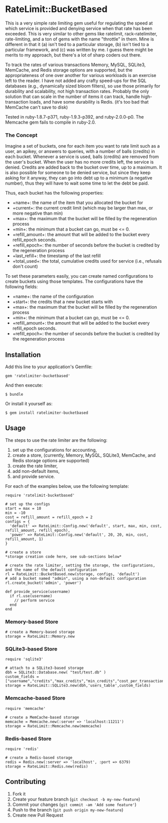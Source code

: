 # RateLimit::BucketBased

This is a very simple rate limiting gem useful for regulating the speed at which service is provided and denying service when that rate has been exceeded.  This is very similar to other gems like ratelimit, rack-ratelimiter, rate-limiting, and a ton of gems with the name "throttle" in them.  Mine is different in that it (a) isn't tied to a particular storage, (b) isn't tied to a particular framework, and (c) was written by me.  I guess there might be merits to my approach, but there's a lot of sharp coders out there.

To track the rates of various transactions Memory, MySQL, SQLite3, MemCache, and Redis storage options are supported, but the appropriateness of one over another for various workloads is an exercise left to the reader. I have not added any crafty speed-ups for the SQL databases (e.g., dynamically sized bloom filters), so use those primarily for durability and scalability, not high transaction rates.  Probably the only solution that can scale in the number of items it can track, handle high-transaction loads, and have some durability is Redis.  (it's too bad that MemCache can't save to disk)

Tested in ruby-1.8.7-p371, ruby-1.9.3-p392, and ruby-2.0.0-p0.
The Memcache gem fails to compile in ruby-2.0.

### The Concept

Imagine a set of buckets, one for each item you want to rate limit such as a user, an apikey, or answers to queries, with a number of balls (credits) in each bucket.  Whenever a service is used, balls (credits) are removed from the user's bucket.  When the user has no more credits left, the service is denied.  Credits are added back to the bucket over time, up to a maximum.  It is also possible for someone to be denied service, but since they keep asking for it anyway, they can go into debt up to a minimum (a negative number), thus they will have to wait some time to let the debt be paid.

Thus, each bucket has the following properties:
* +name+: the name of the item that you allocated the bucket for
* +current+: the current credit limit (which may be larger than max, or more negative than min)
* +max+: the maximum that the bucket will be filled by the regeneration process
* +min+: the minimum that a bucket can go, must be <= 0.
* +refill_amount+: the amount that will be added to the bucket every refill_epoch seconds.
* +refill_epoch+: the number of seconds before the bucket is credited by the regeneration process
* +last_refill+: the timestamp of the last refill
* +total_used+: the total, cumulative credits used for service (i.e., refusals don't count)

To set these parameters easily, you can create named configurations to create buckets using those templates.  The configurations have the following fields:
* +name+: the name of the configuration
* +start+: the credits that a new bucket starts with
* +max+: the maximum that the bucket will be filled by the regeneration process
* +min+: the minimum that a bucket can go, must be <= 0.
* +refill_amount+: the amount that will be added to the bucket every refill_epoch seconds.
* +refill_epoch+: the number of seconds before the bucket is credited by the regeneration process


## Installation

Add this line to your application's Gemfile:

    gem 'ratelimiter-bucketbased'

And then execute:

    $ bundle

Or install it yourself as:

    $ gem install ratelimiter-bucketbased

## Usage

The steps to use the rate limiter are the following:
1. set up the configurations for accounting, 
1. create a store, (currently, Memory, MySQL, SQLite3, MemCache, and Redis storage options are supported)
1. create the rate limiter, 
1. add non-default items, 
1. and provide service.

For each of the examples below, use the following template:

	require 'ratelimit-bucketbased'

	# set up the configs
	start = max = 10
	min = -10
	cost = refill_amount = refill_epoch = 2
	configs = { 
	  'default' => RateLimit::Config.new('default', start, max, min, cost, refill_amount, refill_epoch),
	  'power' => RateLimit::Config.new('default', 20, 20, min, cost, refill_amount, 1)
	}

	# create a store
	*storage creation code here, see sub-sections below*

	# create the rate limiter, setting the storage, the configurations, and the name of the default configuration
	rl = RateLimit::BucketBased.new(storage, configs, 'default')
	# add a bucket named "admin", using a non-default configuration
	rl.create_bucket('admin', 'power')

	def provide_service(username)
	  if rl.use(username)
	    // perform service
	  end
	end

### Memory-based Store

	# create a Memory-based storage
	storage = RateLimit::Memory.new

### SQLite3-based Store

	require 'sqlite3'

	# attach to a SQLite3-based storage
	dbh = SQLite3::Database.new( "test/test.db" )
	custom_fields = ["username","credits","max_credits","min_credits","cost_per_transaction","refill_credits","refill_seconds","last_refill_time","total_used_credits"]
	storage = RateLimit::SQLite3.new(dbh,'users_table',custom_fields)

### Memcache-based Store

	require 'memcache'

	# create a MemCache-based storage
	memcache = Memcache.new(:server => 'localhost:11211')
	storage = RateLimit::Memcache.new(memcache)

### Redis-based Store

	require 'redis'

	# create a Redis-based storage
	redis = Redis.new(:server => 'localhost', :port => 6379)
	storage = RateLimit::Redis.new(redis)

## Contributing

1. Fork it
2. Create your feature branch (`git checkout -b my-new-feature`)
3. Commit your changes (`git commit -am 'Add some feature'`)
4. Push to the branch (`git push origin my-new-feature`)
5. Create new Pull Request
